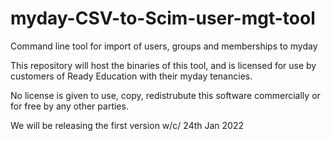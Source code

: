 # myday-CSV-to-Scim-user-mgt-tool
Command line tool for import of users, groups and memberships to myday

This repository will host the binaries of this tool, and is licensed for use by customers of Ready Education with their myday tenancies. 

No license is given to use, copy, redistrubute this software commercially or for free by any other parties.


We will be releasing the first version w/c/ 24th Jan 2022
